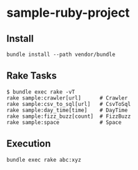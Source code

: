 # sample-ruby-project

## Install

```
bundle install --path vendor/bundle
```

## Rake Tasks

```
$ bundle exec rake -vT
rake sample:crawler[url]      # Crawler
rake sample:csv_to_sql[url]   # CsvToSql
rake sample:day_time[time]    # DayTime
rake sample:fizz_buzz[count]  # FizzBuzz
rake sample:space             # Space
```

## Execution

```
bundle exec rake abc:xyz
```
